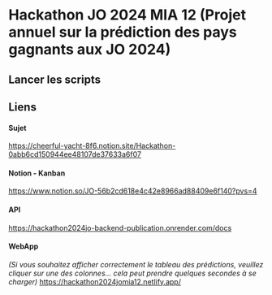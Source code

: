 # Hackathon JO 2024 MIA 12 (Projet annuel sur la prédiction des pays gagnants aux JO 2024)

## Lancer les scripts


## Liens

#### Sujet
https://cheerful-yacht-8f6.notion.site/Hackathon-0abb6cd150944ee48107de37633a6f07

#### Notion - Kanban
https://www.notion.so/JO-56b2cd618e4c42e8966ad88409e6f140?pvs=4

#### API 
https://hackathon2024jo-backend-publication.onrender.com/docs

#### WebApp
_(Si vous souhaitez afficher correctement le tableau des prédictions, veuillez cliquer sur une des colonnes... cela peut prendre quelques secondes à se charger)_
https://hackathon2024jomia12.netlify.app/
